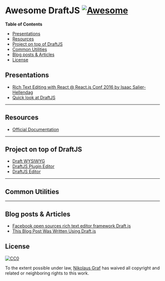 # Awesome DraftJS [![Awesome](https://cdn.rawgit.com/sindresorhus/awesome/d7305f38d29fed78fa85652e3a63e154dd8e8829/media/badge.svg)](https://github.com/sindresorhus/awesome)

**Table of Contents**

- [Presentations](#)
- [Resources](#)
- [Project on top of DraftJS](#)
- [Common Utilities](#)
- [Blog posts & Articles](#)
- [License](#)

## Presentations
* [Rich Text Editing with React @ React.js Conf 2016 by Isaac Salier-Hellendag ](https://www.youtube.com/watch?v=feUYwoLhE_4)
* [Quick look at DraftJS](https://www.youtube.com/watch?v=6sfltBwKjsw)

---

## Resources

* [Official Documentation](https://facebook.github.io/draft-js/)

---

## Project on top of DraftJS

* [Draft WYSIWYG](https://github.com/bkniffler/draft-wysiwyg)
* [DraftJS Plugin Editor](https://github.com/nikgraf/draft-js-plugin-editor)
* [DraftJS Editor](https://github.com/AlastairTaft/draft-js-editor/)

---

## Common Utilities

---

## Blog posts & Articles

* [Facebook open sources rich text editor framework Draft.js](https://code.facebook.com/posts/1684092755205505/facebook-open-sources-rich-text-editor-framework-draft-js/)
* [This Blog Post Was Written Using Draft.js](http://thepracticaldev.com/this-blog-post-was-written-using-draft-js)

## License

[![CC0](http://mirrors.creativecommons.org/presskit/buttons/88x31/svg/cc-zero.svg)](https://creativecommons.org/publicdomain/zero/1.0/)

To the extent possible under law, [Nikolaus Graf](https://github.com/nikgraf/) has waived all copyright and related or neighboring rights to this work.
